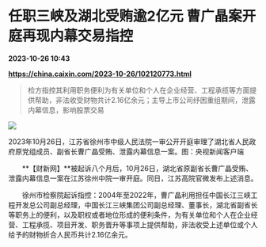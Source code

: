 # 任职三峡及湖北受贿逾2亿元 曹广晶案开庭再现内幕交易指控

**2023-10-26 10:43**

**https://china.caixin.com/2023-10-26/102120773.html**

> 检方指控其利用职务便利为有关单位和个人在企业经营、工程承揽等方面提供帮助，非法收受财物共计2.16亿余元；主导上市公司纾困重组期间，泄露内幕信息，影响股票交易

  

![](https://img.caixin.com/2023-10-26/169831633475343_840_560.jpg)

2023年10月26日，江苏省徐州市中级人民法院一审公开开庭审理了湖北省人民政府原党组成员、副省长曹广晶受贿、泄露内幕信息一案。图：央视新闻客户端

  

　　**【财新网】**被起诉八个月后，10月26日，湖北省原副省长曹广晶受贿、泄露内幕信息一案在江苏徐州中院一审开庭。同日，江苏高院官微发布上述消息。

　　徐州市检察院起诉指控：2004年至2022年，曹广晶利用担任中国长江三峡工程开发总公司副总经理，中国长江三峡集团公司副总经理、董事长，湖北省副省长等职务上的便利，以及职权或者地位形成的便利条件，为有关单位和个人在企业经营、工程承揽、项目开发、职务晋升等事项上提供帮助，非法收受上述单位或个人给予的财物折合人民币共计2.16亿余元。